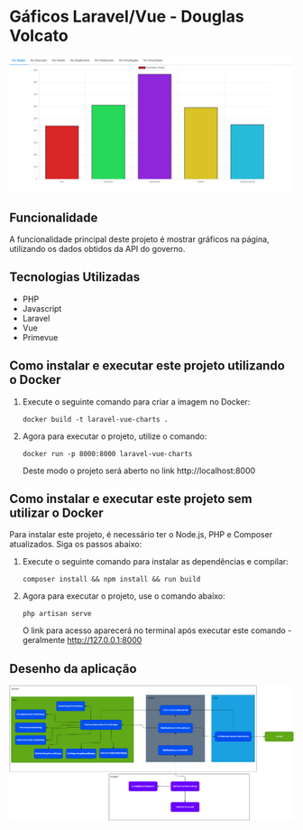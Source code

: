 # Gáficos Laravel/Vue - Douglas Volcato

![App print](diagrams/home-screen-print.png)

## Funcionalidade
A funcionalidade principal deste projeto é mostrar gráficos na página, utilizando os dados obtidos da API do governo.

## Tecnologias Utilizadas
- PHP
- Javascript
- Laravel
- Vue
- Primevue

## Como instalar e executar este projeto utilizando o Docker
1. Execute o seguinte comando para criar a imagem no Docker:
   ```
   docker build -t laravel-vue-charts .
   ```

2. Agora para executar o projeto, utilize o comando:
   ```
   docker run -p 8000:8000 laravel-vue-charts
   ```
   Deste modo o projeto será aberto no link http://localhost:8000


## Como instalar e executar este projeto sem utilizar o Docker
Para instalar este projeto, é necessário ter o Node.js, PHP e Composer atualizados. Siga os passos abaixo:

1. Execute o seguinte comando para instalar as dependências e compilar:
   ```
   composer install && npm install && run build
   ```

2. Agora para executar o projeto, use o comando abaixo:
   ```
   php artisan serve
   ```
   O link para acesso aparecerá no terminal após executar este comando - geralmente http://127.0.0.1:8000

## Desenho da aplicação
![Diagram of the App](diagrams/total-cnae-consume-charts.png)